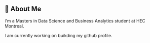 ## 🚀 About Me
I'm a Masters in Data Science and Business Analytics student at HEC Montreal.

I am currently working on buikding my github profile.
